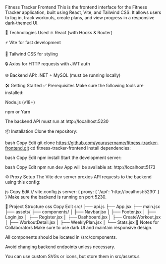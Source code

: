  Fitness Tracker Frontend
This is the frontend interface for the Fitness Tracker application, built using React, Vite, and Tailwind CSS.
It allows users to log in, track workouts, create plans, and view progress in a responsive dark-themed UI.

🚀 Technologies Used
⚛️ React (with Hooks & Router)

⚡ Vite for fast development

🎨 Tailwind CSS for styling

🔒 Axios for HTTP requests with JWT auth

🌐 Backend API: .NET + MySQL (must be running locally)

🛠️ Getting Started
✅ Prerequisites
Make sure the following tools are installed:

Node.js (v18+)

npm or Yarn

The backend API must run at http://localhost:5230

📦 Installation
Clone the repository:

bash
Copy
Edit
git clone https://github.com/yourusername/fitness-tracker-frontend.git
cd fitness-tracker-frontend
Install dependencies:

bash
Copy
Edit
npm install
Start the development server:

bash
Copy
Edit
npm run dev
App will be available at: http://localhost:5173

⚙️ Proxy Setup
The Vite dev server proxies API requests to the backend using this config:

js
Copy
Edit
// vite.config.js
server: {
  proxy: {
    '/api': 'http://localhost:5230'
  }
}
Make sure the backend is running on port 5230.

📁 Project Structure
css
Copy
Edit
src/
├── api.js
├── App.jsx
├── main.jsx
├── assets/
├── components/
│   ├── Navbar.jsx
│   ├── Footer.jsx
│   ├── Login.jsx
│   ├── Register.jsx
│   ├── Dashboard.jsx
│   ├── CreateWorkout.jsx
│   ├── WorkoutDetail.jsx
│   ├── WeeklyPlan.jsx
│   └── Stats.jsx
📌 Notes for Collaborators
Make sure to use dark UI and maintain responsive design.

All components should be located in /src/components.

Avoid changing backend endpoints unless necessary.

You can use custom SVGs or icons, but store them in src/assets.s

